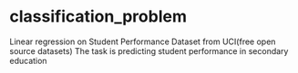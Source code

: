 # classification_problem
Linear regression on Student Performance Dataset from UCI(free open source datasets)
The task is predicting student performance in secondary education
